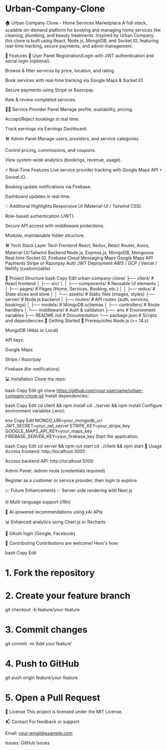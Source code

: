 # Urban-Company-Clone
🏠 Urban Company Clone - Home Services Marketplace A full-stack, scalable on-demand platform for booking and managing home services like cleaning, plumbing, and beauty treatments. Inspired by Urban Company, this clone is built using React, Node.js, MongoDB, and Socket.IO, featuring real-time tracking, secure payments, and admin management.

🚀 Features
👤 User Panel
Registration/Login with JWT authentication and social login (optional).

Browse & filter services by price, location, and rating.

Book services with real-time tracking via Google Maps & Socket.IO.

Secure payments using Stripe or Razorpay.

Rate & review completed services.

🧑‍🔧 Service Provider Panel
Manage profile, availability, pricing.

Accept/Reject bookings in real time.

Track earnings via Earnings Dashboard.

🛠️ Admin Panel
Manage users, providers, and service categories.

Control pricing, commissions, and coupons.

View system-wide analytics (bookings, revenue, usage).

⚡ Real-Time Features
Live service provider tracking with Google Maps API + Socket.IO.

Booking update notifications via Firebase.

Dashboard updates in real time.

💡 Additional Highlights
Responsive UI (Material-UI / Tailwind CSS).

Role-based authentication (JWT).

Secure API access with middleware protections.

Modular, maintainable folder structure.

🛠 Tech Stack
Layer	Tech
Frontend	React, Redux, React Router, Axios, Material-UI/Tailwind
Backend	Node.js, Express.js, MongoDB, Mongoose
Real-time	Socket.IO, Firebase Cloud Messaging
Maps	Google Maps API
Payments	Stripe or Razorpay
Auth	JWT
Deployment	AWS / GCP / Vercel / Netlify (customizable)

📁 Project Structure
bash
Copy
Edit
urban-company-clone/
├── client/                 # React frontend
│   ├── src/
│   │   ├── components/     # Reusable UI elements
│   │   ├── pages/          # Pages (Home, Services, Booking, etc.)
│   │   ├── redux/          # State slices and store
│   │   └── assets/         # Static files (images, styles)
├── server/                 # Node.js backend
│   ├── routes/             # API routes (auth, services, bookings)
│   ├── models/             # MongoDB schemas
│   ├── controllers/        # Route handlers
│   └── middleware/         # Auth & validation
├── .env                    # Environment variables
├── README.md               # Documentation
└── package.json            # Scripts and dependencies
🔧 Getting Started
🔗 Prerequisites
Node.js (>= 14.x)

MongoDB (Atlas or Local)

API keys:

Google Maps

Stripe / Razorpay

Firebase (for notifications)

💻 Installation
Clone the repo:

bash
Copy
Edit
git clone https://github.com/your-username/urban-company-clone.git
Install dependencies:

bash
Copy
Edit
cd client && npm install
cd ../server && npm install
Configure environment variables (.env):

env
Copy
Edit
MONGO_URI=your_mongodb_uri
JWT_SECRET=your_jwt_secret
STRIPE_KEY=your_stripe_key
GOOGLE_MAPS_API_KEY=your_maps_key
FIREBASE_SERVER_KEY=your_firebase_key
Start the application:

bash
Copy
Edit
cd server && npm run start
cd ../client && npm start
📱 Usage
Access frontend: http://localhost:3000

Access backend API: http://localhost:5000

Admin Panel: /admin route (credentials required)

Register as a customer or service provider, then login to explore

📈 Future Enhancements
✅ Server-side rendering with Next.js

🌐 Multi-language support (i18n)

🤖 AI-powered recommendations using xAI APIs

📊 Enhanced analytics using Chart.js or Recharts

🔐 OAuth login (Google, Facebook)

🤝 Contributing
Contributions are welcome! Here's how:

bash
Copy
Edit
# 1. Fork the repository
# 2. Create your feature branch
git checkout -b feature/your-feature

# 3. Commit changes
git commit -m 'Add your feature'

# 4. Push to GitHub
git push origin feature/your-feature

# 5. Open a Pull Request
📄 License
This project is licensed under the MIT License.

📬 Contact
For feedback or support:

Email: your-email@example.com

Issues: GitHub Issues
